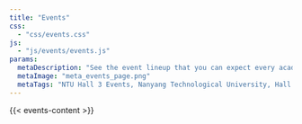 ```yaml
---
title: "Events"
css:
  - "css/events.css"
js:
  - "js/events/events.js"
params:
  metaDescription: "See the event lineup that you can expect every academic year!"
  metaImage: "meta_events_page.png"
  metaTags: "NTU Hall 3 Events, Nanyang Technological University, Hall 3 Yellow Tee Day, Freshmen Orientation Programme NTU, Hall 3 Open House, Subcomm Night, NTU Dinner and Dance, Cultural Night NTU, Joint-Hall Halloween NTU, IHG IHRG NTU, Hall Olympiad Closing Ceremony NTU, Joint-Hall Chinese New Year, Elite Night Cycling NTU, Hall 3 Sports Events, Hall 3 Cultural Events, Hall Appreciation Day NTU, NTU Student Life, NTU Hall 3 Activities, NTU Events"
---
```


{{< events-content >}}
